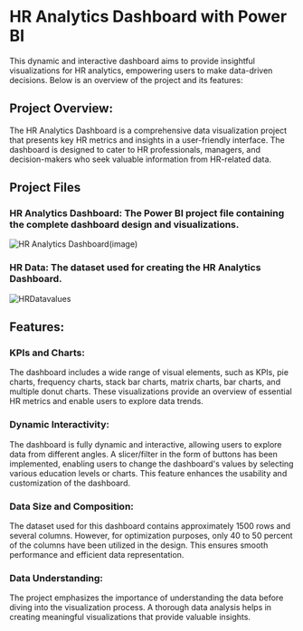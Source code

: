 # HR Analytics Dashboard with Power BI

This dynamic and interactive dashboard aims to provide insightful visualizations for HR analytics, empowering users to make data-driven decisions. Below is an overview of the project and its features:

## Project Overview:
The HR Analytics Dashboard is a comprehensive data visualization project that presents key HR metrics and insights in a user-friendly interface. The dashboard is designed to cater to HR professionals, managers, and decision-makers who seek valuable information from HR-related data.

## Project Files

### HR Analytics Dashboard: The Power BI project file containing the complete dashboard design and visualizations. 
![HR Analytics Dashboard(image)](https://github.com/KishanGangarama/HR-Analytics/assets/112736041/6a58dfea-a0f5-40a2-a0a3-de072aeab115)

### HR Data: The dataset used for creating the HR Analytics Dashboard.
![HRDatavalues](https://github.com/KishanGangarama/HR-Analytics/assets/112736041/5de2c36f-c821-4353-8519-1b6eb5339bdc)

## Features:

### KPIs and Charts: 
The dashboard includes a wide range of visual elements, such as KPIs, pie charts, frequency charts, stack bar charts, matrix charts, bar charts, and multiple donut charts. These visualizations provide an overview of essential HR metrics and enable users to explore data trends.

### Dynamic Interactivity: 
The dashboard is fully dynamic and interactive, allowing users to explore data from different angles. A slicer/filter in the form of buttons has been implemented, enabling users to change the dashboard's values by selecting various education levels or charts. This feature enhances the usability and customization of the dashboard.

### Data Size and Composition: 
The dataset used for this dashboard contains approximately 1500 rows and several columns. However, for optimization purposes, only 40 to 50 percent of the columns have been utilized in the design. This ensures smooth performance and efficient data representation.

### Data Understanding: 
The project emphasizes the importance of understanding the data before diving into the visualization process. A thorough data analysis helps in creating meaningful visualizations that provide valuable insights.

